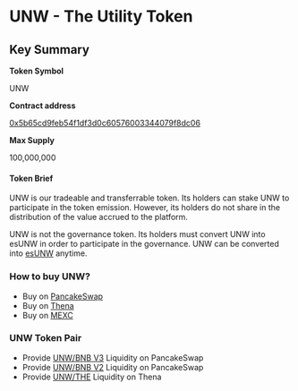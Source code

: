 # UNW - The Utility Token

## Key Summary

**Token Symbol**

UNW

**Contract address**

[0x5b65cd9feb54f1df3d0c60576003344079f8dc06](https://bscscan.com/token/0x5b65cd9feb54f1df3d0c60576003344079f8dc06)

**Max Supply**

100,000,000

#### Token Brief

UNW is our tradeable and transferrable token. Its holders can stake UNW to participate in the token emission. However, its holders do not share in the distribution of the value accrued to the platform.

UNW is not the governance token. Its holders must convert UNW into esUNW in order to participate in the governance. UNW can be converted into [esUNW](esunw-the-governance-token.md) anytime.

### How to buy UNW?

* Buy on [PancakeSwap](https://pancakeswap.finance/swap?inputCurrency=BNB\&outputCurrency=0x5b65cd9feb54F1Df3D0C60576003344079f8Dc06)
* Buy on [Thena](https://thena.fi/swap?inputCurrency=BNB\&outputCurrency=0x5b65cd9feb54f1df3d0c60576003344079f8dc06)
* Buy on [MEXC](https://www.mexc.com/exchange/UNW\_USDT)

### UNW Token Pair

* Provide [UNW/BNB V3](https://pancakeswap.finance/add/BNB/0x5b65cd9feb54F1Df3D0C60576003344079f8Dc06/2500?minPrice=971.012767\&maxPrice=3880.294512) Liquidity on PancakeSwap
* Provide [UNW/BNB V2](https://pancakeswap.finance/add/BNB/0x5b65cd9feb54F1Df3D0C60576003344079f8Dc06/2500) Liquidity on PancakeSwap
* Provide [UNW/THE](https://thena.fi/liquidity/manage/0xd714206a7D63F5a2d613064815995E9CC7061988) Liquidity on Thena
